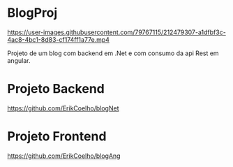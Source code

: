 # BlogProj



https://user-images.githubusercontent.com/79767115/212479307-a1dfbf3c-4ac8-4bc1-8d83-cf174ff1a77e.mp4


Projeto de um blog com backend em .Net e com consumo da api Rest em angular.

# Projeto Backend
https://github.com/ErikCoelho/blogNet

# Projeto Frontend
https://github.com/ErikCoelho/blogAng
